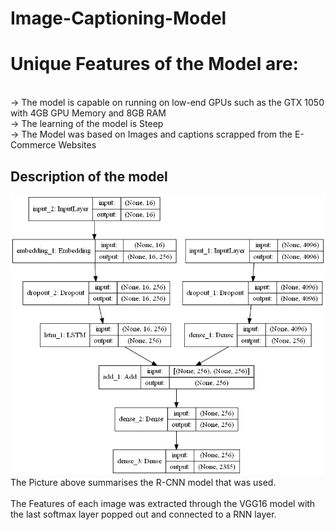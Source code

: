 # Image-Captioning-Model

# Unique Features of the Model are:
<br> -> The model is capable on running on low-end GPUs such as the GTX 1050 with 4GB GPU Memory and 8GB RAM
<br> -> The learning of the model is Steep
<br> -> The Model was based on Images and captions scrapped from the E-Commerce Websites

## Description of the model
![image](https://github.com/enigmarikki/Image-Captioning-Model/blob/master/model.png)
<br>The Picture above summarises the R-CNN model that was used.</br>
<br>The Features of each image was extracted through the VGG16 model with the last softmax layer popped out and connected to a RNN layer. <br>

